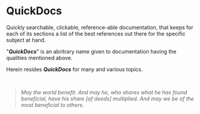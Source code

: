 QuickDocs
===

Quickly searchable, clickable, reference-able documentation, that
keeps for each of its sections a list of the best references out
there for the specific subject at hand.

"***QuickDocs***" is an abritrary name given to documentation
having the qualities mentioned above.

Herein resides ***QuickDocs*** for many and various topics.

<br>

> *May the world benefit. And may he, who shares what he has found
> beneficial, have his share *[of deeds]* multiplied. And may we be
> of the most beneficial to others.*
